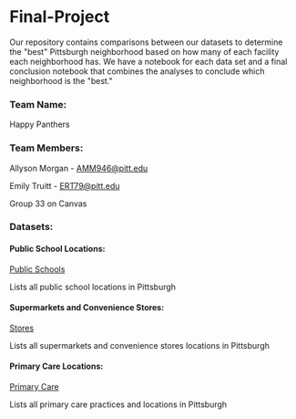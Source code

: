 # Final-Project
Our repository contains comparisons between our datasets to determine the "best" Pittsburgh neighborhood based on how many of each facility each neighborhood has. We have a notebook for each data set and a final conclusion notebook that combines the analyses to conclude which neighborhood is the "best."  
### Team Name: 

Happy Panthers
### Team Members:
Allyson Morgan - AMM946@pitt.edu

Emily Truitt - ERT79@pitt.edu

Group 33 on Canvas

### Datasets:
#### Public School Locations: 
[Public Schools](https://data.wprdc.org/dataset/pittsburgh-public-school-locations/resource/06664b02-c673-49d5-8a70-d3cd1c18ac8d)

Lists all public school locations in Pittsburgh

#### Supermarkets and Convenience Stores: 
[Stores](https://data.wprdc.org/dataset/allegheny-county-supermarkets-convenience-stores/resource/626357fa-c95d-465f-9a02-3121655b2b78)

Lists all supermarkets and convenience stores locations in Pittsburgh
#### Primary Care Locations: 
[Primary Care](https://data.wprdc.org/dataset/allegheny-county-primary-care-facilities/resource/a11c31cf-a116-4076-8475-c4f185358c2d)

Lists all primary care practices and locations in Pittsburgh
